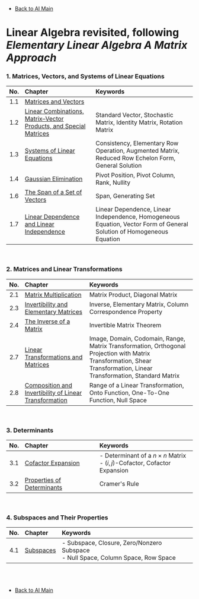 * [Back to AI Main](../../README.md)

# Linear Algebra revisited, following *Elementary Linear Algebra A Matrix Approach*

### 1. Matrices, Vectors, and Systems of Linear Equations   
|No.|Chapter|Keywords|
|:-:|:------|:-------|
|1.1|[Matrices and Vectors](./ch01/01/note.md)||
|1.2|[Linear Combinations, Matrix–Vector Products, and Special Matrices](./ch01/02/note.md)|Standard Vector, Stochastic Matrix, Identity Matrix, Rotation Matrix|
|1.3|[Systems of Linear Equations](./ch01/03/note.md)|Consistency, Elementary Row Operation, Augmented Matrix, Reduced Row Echelon Form, General Solution|
|1.4|[Gaussian Elimination](./ch01/04/note.md)|Pivot Position, Pivot Column, Rank, Nullity|
|1.6|[The Span of a Set of Vectors](./ch01/06/note.md)|Span, Generating Set|
|1.7|[Linear Dependence and Linear Independence](./ch01/07/note.md)|Linear Dependence, Linear Independence, Homogeneous Equation, Vector Form of General Solution of Homogeneous Equation|

<br>

### 2. Matrices and Linear Transformations
|No.|Chapter|Keywords|
|:-:|:------|:-------|
|2.1|[Matrix Multiplication](./ch02/01/note.md)|Matrix Product, Diagonal Matrix|
|2.3|[Invertibility and Elementary Matrices](./ch02/03/note.md)|Inverse, Elementary Matrix, Column Correspondence Property|
|2.4|[The Inverse of a Matrix](./ch02/04/note.md)|Invertible Matrix Theorem|
|2.7|[Linear Transformations and Matrices](./ch02/07/note.md)|Image, Domain, Codomain, Range, Matrix Transformation, Orthogonal Projection with Matrix Transformation, Shear Transformation, Linear Transformation, Standard Matrix|
|2.8|[Composition and Invertibility of Linear Transformation](./ch02/08/note.md)|Range of a Linear Transformation, Onto Function, One-To-One Function, Null Space|

<br>

### 3. Determinants
|No.|Chapter|Keywords|
|:-:|:------|:-------|
|3.1|[Cofactor Expansion](./ch03/01/note.md)|- Determinant of a $n \times n$ Matrix <br> - $(i,j)$-Cofactor, Cofactor Expansion|
|3.2|[Properties of Determinants](./ch03/02/note.md)|Cramer's Rule|

<br>

### 4. Subspaces and Their Properties
|No.|Chapter|Keywords|
|:-:|:------|:-------|
|4.1|[Subspaces](./ch04/01/note.md)|- Subspace, Closure, Zero/Nonzero Subspace <br> - Null Space, Column Space, Row Space|




<br><br>

* [Back to AI Main](../../README.md)
